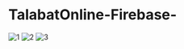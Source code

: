 # TalabatOnline-Firebase-
![1](https://user-images.githubusercontent.com/72008832/151559083-f125a1f4-8b58-4b9f-8642-693944a19c7a.jpg)
![2](https://user-images.githubusercontent.com/72008832/151559196-ea24aff1-2b18-46c7-8208-6bf19a801504.jpg)
![3](https://user-images.githubusercontent.com/72008832/151559214-9636f93d-0f21-4aed-81b6-f7e53ecc9b3a.jpg)

